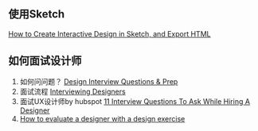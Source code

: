 ## 使用Sketch
[How to Create Interactive Design in Sketch, and Export HTML](https://medium.com/sketch-app-sources/how-to-create-interactive-design-in-sketch-and-export-html-add71a4be4e0)


## 如何面试设计师
1. 如何问问题？ [Design Interview Questions & Prep](https://medium.com/sketch-app-sources/design-interview-questions-prep-d2e286a45e1d) 
2. 面试流程 [Interviewing Designers](https://uxplanet.org/interviewing-designers-294224c15077)
3. 面试UX设计师by hubspot [11 Interview Questions To Ask While Hiring A Designer](https://blog.hubspot.com/agency/interview-questions-designers)
4. [How to evaluate a designer with a design exercise](https://library.gv.com/how-to-interview-a-designer-with-the-perfect-design-exercise-2c99e6646612)

